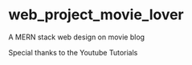 # web_project_movie_lover
A MERN stack web design on movie blog

Special thanks to the Youtube Tutorials

